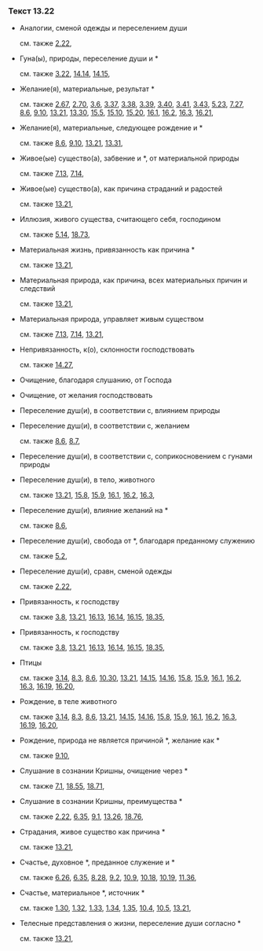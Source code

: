 ### Текст 13.22
	
- Аналогии, сменой одежды и переселением души

	см. также  [2.22](../02/0222.md), 
	
- Гуна(ы), природы, переселение души и \*

	см. также  [3.22](../03/0322.md),  [14.14](../14/1414.md),  [14.15](../14/1415.md), 
	
- Желание(я), материальные, результат \*

	см. также  [2.67](../02/0267.md),  [2.70](../02/0270.md),  [3.6](../03/0306.md),  [3.37](../03/0337.md),  [3.38](../03/0338.md),  [3.39](../03/0339.md),  [3.40](../03/0340.md),  [3.41](../03/0341.md),  [3.43](../03/0343.md),  [5.23](../05/0523.md),  [7.27](../07/0727.md),  [8.6](../08/0806.md),  [9.10](../09/0910.md),  [13.21](../13/1321.md),  [13.30](../13/1330.md),  [15.5](../15/1505.md),  [15.10](../15/1510.md),  [15.20](../15/1520.md),  [16.1](../16/1601.md),  [16.2](../16/1602.md),  [16.3](../16/1603.md),  [16.21](../16/1621.md), 
	
- Желание(я), материальные, следующее рождение и \*

	см. также  [8.6](../08/0806.md),  [9.10](../09/0910.md),  [13.21](../13/1321.md),  [13.31](../13/1331.md), 
	
- Живое(ые) существо(а), забвение и \*, от материальной природы

	см. также  [7.13](../07/0713.md),  [7.14](../07/0714.md), 
	
- Живое(ые) существо(а), как причина страданий и радостей

	см. также  [13.21](../13/1321.md), 
	
- Иллюзия, живого существа, считающего себя, господином

	см. также  [5.14](../05/0514.md),  [18.73](../18/1873.md), 
	
- Материальная жизнь, привязанность как причина \*

	см. также  [13.21](../13/1321.md), 
	
- Материальная природа, как причина, всех материальных причин и следствий

	см. также  [13.21](../13/1321.md), 
	
- Материальная природа, управляет живым существом

	см. также  [7.13](../07/0713.md),  [7.14](../07/0714.md),  [13.21](../13/1321.md), 
	
- Непривязанность, к(о), склонности господствовать

	см. также  [14.27](../14/1427.md), 
	
- Очищение, благодаря слушанию, от Господа

	
- Очищение, от желания господствовать

	
- Переселение душ(и), в соответствии с, влиянием природы

	
- Переселение душ(и), в соответствии с, желанием

	см. также  [8.6](../08/0806.md),  [8.7](../08/0807.md), 
	
- Переселение душ(и), в соответствии с, соприкосновением с гунами природы

	
- Переселение душ(и), в тело, животного

	см. также  [13.21](../13/1321.md),  [15.8](../15/1508.md),  [15.9](../15/1509.md),  [16.1](../16/1601.md),  [16.2](../16/1602.md),  [16.3](../16/1603.md), 
	
- Переселение душ(и), влияние желаний на \*

	см. также  [8.6](../08/0806.md), 
	
- Переселение душ(и), свобода от \*, благодаря преданному служению

	см. также  [5.2](../05/0502.md), 
	
- Переселение душ(и), сравн, сменой одежды

	см. также  [2.22](../02/0222.md), 
	
- Привязанность, к господству

	см. также  [3.8](../03/0308.md),  [13.21](../13/1321.md),  [16.13](../16/1613.md),  [16.14](../16/1614.md),  [16.15](../16/1615.md),  [18.35](../18/1835.md), 
	
- Привязанность, к господству

	см. также  [3.8](../03/0308.md),  [13.21](../13/1321.md),  [16.13](../16/1613.md),  [16.14](../16/1614.md),  [16.15](../16/1615.md),  [18.35](../18/1835.md), 
	
- Птицы

	см. также  [3.14](../03/0314.md),  [8.3](../08/0803.md),  [8.6](../08/0806.md),  [10.30](../10/1030.md),  [13.21](../13/1321.md),  [14.15](../14/1415.md),  [14.16](../14/1416.md),  [15.8](../15/1508.md),  [15.9](../15/1509.md),  [16.1](../16/1601.md),  [16.2](../16/1602.md),  [16.3](../16/1603.md),  [16.19](../16/1619.md),  [16.20](../16/1620.md), 
	
- Рождение, в теле животного

	см. также  [3.14](../03/0314.md),  [8.3](../08/0803.md),  [8.6](../08/0806.md),  [13.21](../13/1321.md),  [14.15](../14/1415.md),  [14.16](../14/1416.md),  [15.8](../15/1508.md),  [15.9](../15/1509.md),  [16.1](../16/1601.md),  [16.2](../16/1602.md),  [16.3](../16/1603.md),  [16.19](../16/1619.md),  [16.20](../16/1620.md), 
	
- Рождение, природа не является причиной \*, желание как \*

	см. также  [9.10](../09/0910.md), 
	
- Слушание в сознании Кришны, очищение через \*

	см. также  [7.1](../07/0701.md),  [18.55](../18/1855.md),  [18.71](../18/1871.md), 
	
- Слушание в сознании Кришны, преимущества \*

	см. также  [2.22](../02/0222.md),  [6.35](../06/0635.md),  [9.1](../09/0901.md),  [13.26](../13/1326.md),  [18.76](../18/1876.md), 
	
- Страдания, живое существо как причина \*

	см. также  [13.21](../13/1321.md), 
	
- Счастье, духовное \*, преданное служение и \*

	см. также  [6.26](../06/0626.md),  [6.35](../06/0635.md),  [8.28](../08/0828.md),  [9.2](../09/0902.md),  [10.9](../10/1009.md),  [10.18](../10/1018.md),  [10.19](../10/1019.md),  [11.36](../11/1136.md), 
	
- Счастье, материальное \*, источник \*

	см. также  [1.30](../01/0130.md),  [1.32](../01/0132.md),  [1.33](../01/0133.md),  [1.34](../01/0134.md),  [1.35](../01/0135.md),  [10.4](../10/1004.md),  [10.5](../10/1005.md),  [13.21](../13/1321.md), 
	
- Телесные представления о жизни, переселение души согласно \*

	см. также  [13.21](../13/1321.md), 
